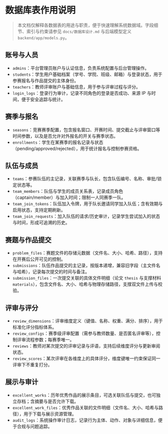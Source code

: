 # 数据库表作用说明

> 本文档仅解释各数据表的用途与职责，便于快速理解系统数据域。字段细节、索引与约束请参见 `docs/数据库设计.md` 与后端模型定义 `backend/app/models.py`。

## 账号与人员

- `admins`：平台管理员账户与认证信息，负责系统配置与后台管理操作。
- `students`：学生用户基础档案（学号、学院、班级、邮箱）与登录状态，用于参赛报名与作品提交的主体身份。
- `teachers`：教师评审账户与基础信息，用于参与评审过程与评分。
- `login_logs`：登录行为审计，记录不同角色的登录是否成功、来源 IP 与时间，便于安全追踪与统计。

## 赛季与报名

- `seasons`：竞赛赛季配置，包含报名窗口、开赛时间、提交截止与评审窗口等时间参数，以及是否允许对外报名的开关与赛季状态。
- `enrollments`：学生在某赛季的报名记录与状态（pending/approved/rejected），用于统计报名与控制参赛资格。

## 队伍与成员

- `teams`：参赛队伍的主记录，关联赛季与队长，包含队伍编号、名称、审批/锁定状态等。
- `team_members`：队伍与学生的成员关系表，记录成员角色（captain/member）与加入时间；限制一人同赛季一队。
- `team_join_tokens`：队伍加入令牌，用于队长邀请同学加入队伍；含有效期与启用状态，支持定期刷新。
- `team_join_requests`：加入队伍的请求/历史审计，记录学生尝试加入的状态与时间，形成可追溯的历史。

## 赛题与作品提交

- `problem_files`：赛题文件的存储元数据（文件名、大小、哈希、路径），支持在开赛后公开可见的控制。
- `submissions`：队伍作品提交的主记录，按版本递增，兼容旧字段（主文件名与哈希），记录每次提交的时间与备注。
- `submission_files`：一次提交关联的具体文件明细（论文 `thesis` 与支撑材料 `materials`），包含文件名、大小、哈希与物理存储路径，支撑双文件上传与校验。

## 评审与评分

- `review_dimensions`：评审维度定义（键值、名称、权重、满分、排序），用于标准化评分指标体系。
- `review_configs`：赛季级评审配置（需参与教师数量、是否匿名评审等），控制评审流程参数；每赛季唯一。
- `reviews`：教师对某次提交的评审记录与评语，支持后续维度评分与更新审阅状态。
- `review_scores`：某次评审在各维度上的具体评分，维度键唯一约束保证同一评审下不重复打分。

## 展示与审计

- `excellent_works`：历年优秀作品的展示条目，可选关联队伍与提交，也可独立存档；含摘要与是否允许下载。
- `excellent_work_files`：优秀作品关联的文件明细（文件名、大小、哈希与路径），用于下载与展示资源管理。
- `audit_logs`：系统操作审计日志，记录行为主体、动作、对象与详细信息，便于合规与问题追踪。
